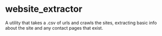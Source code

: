 website_extractor
=================

A utility that takes a .csv of urls and crawls the sites, extracting basic info about the site and any contact pages that exist.
